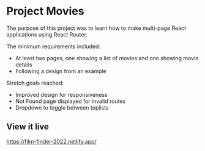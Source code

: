 # Project Movies

The purpose of this project was to learn how to make multi-page React applications using React Router. 

The minimum requirements included: 
- At least two pages, one showing a list of movies and one showing movie details
- Following a design from an example

Stretch goals reached:
- Improved design for responsiveness 
- Not Found page displayed for invalid routes
- Dropdown to toggle between toplists

## View it live

https://film-finder-2022.netlify.app/
